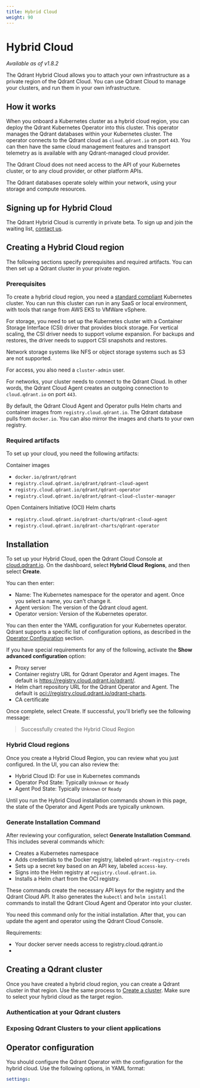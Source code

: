 ```yaml
---
title: Hybrid Cloud
weight: 90
---
```


# Hybrid Cloud

*Available as of v1.8.2*

The Qdrant Hybrid Cloud allows you to attach your own infrastructure as a private
region of the Qdrant Cloud. You can use Qdrant Cloud to manage your clusters, and
run them in your own infrastructure.

## How it works

When you onboard a Kubernetes cluster as a hybrid cloud region, you can deploy
the Qdrant Kubernetes Operator into this cluster. This operator manages the
Qdrant databases within your Kubernetes cluster. The operator connects to the 
Qdrant cloud as `cloud.qdrant.io` on port `443`. You can then have the same
cloud management features and transport telemetry as is available with any 
Qdrant-managed cloud provider.

The Qdrant Cloud does not need access to the API of your Kubernetes cluster, 
or to any cloud provider, or other platform APIs. 

The Qdrant databases operate solely within your network, using your storage and
compute resources.

<!-- Do we still need this section after release? -->
## Signing up for Hybrid Cloud

The Qdrant Hybrid Cloud is currently in private beta. To sign up and join the waiting
list, [contact us](https://qdrant.tech/surveys/hybrid-saas/).

## Creating a Hybrid Cloud region

The following sections specify prerequisites and required artifacts. You can then
set up a Qdrant cluster in your private region.

### Prerequisites

To create a hybrid cloud region, you need a [standard compliant](https://www.cncf.io/training/certification/software-conformance/)
Kubernetes cluster. You can run this cluster can run in any SaaS or local environment,
with tools that range from AWS EKS to VMWare vSphere.

For storage, you need to set up the Kubernetes cluster with a Container Storage
Interface (CSI) driver that provides block storage. For vertical scaling, the
CSI driver needs to support volume expansion. For backups and restores, the
driver needs to support CSI snapshots and restores.

<aside role="status">Network storage systems like NFS or object storage systems 
such as S3 are not supported.</aside>

For access, you also need a `cluster-admin` user. <!-- does a root user work? 
what about a user with cluster-admin privileges? -->

For networks, your cluster needs to connect to the Qdrant Cloud. In other words,
the Qdrant Cloud Agent creates an outgoing connection to `cloud.qdrant.io` on
port `443`.

By default, the Qdrant Cloud Agent and Operator pulls Helm charts and container
images from `registry.cloud.qdrant.io`. The Qdrant database pulls from `docker.io`.
You can also mirror the images and charts to your own registry.

### Required artifacts

To set up your cloud, you need the following artifacts:

Container images

- `docker.io/qdrant/qdrant`
- `registry.cloud.qdrant.io/qdrant/qdrant-cloud-agent`
- `registry.cloud.qdrant.io/qdrant/qdrant-operator`
- `registry.cloud.qdrant.io/qdrant/qdrant-cloud-cluster-manager`

Open Containers Initiative (OCI) Helm charts

- `registry.cloud.qdrant.io/qdrant-charts/qdrant-cloud-agent`
- `registry.cloud.qdrant.io/qdrant-charts/qdrant-operator`

## Installation

To set up your Hybrid Cloud, open the Qdrant Cloud Console at
[cloud.qdrant.io](https://cloud.qdrant.io). On the dashboard, select
**Hybrid Cloud Regions**, and then select **Create**.

You can then enter:

- Name: The Kubernetes namespace for the operator and agent. Once you select a
  name, you can't change it.
- Agent version: The version of the Qdrant cloud agent.
- Operator version: Version of the Kubernetes operator.

You can then enter the YAML configuration for your Kubernetes operator. Qdrant
supports a specific list of configuration options, as described in the
[Operator Configuration](#operator-configuration) section.

If you have special requirements for any of the following, activate the
**Show advanced configuration** option:

- Proxy server
- Container registry URL for Qdrant Operator and Agent images. The default is
  <https://registry.cloud.qdrant.io/qdrant/>.
- Helm chart repository URL for the Qdrant Operator and Agent. The default is
  <oci://registry.cloud.qdrant.io/qdrant-charts>.
- CA certificate

Once complete, select Create. If successful, you'll briefly see the following
message: 

> Successfully created the Hybrid Cloud Region

<!-- Question: does Actions > Edit allow uses to edit anything but the name? -->

### Hybrid Cloud regions

Once you create a Hybrid Cloud Region, you can review what you just configured.
In the UI, you can also review the:

- Hybrid Cloud ID: For use in Kubernetes commands
- Operator Pod State: Typically `Unknown` or `Ready` 
- Agent Pod State: Typically `Unknown` or `Ready`

Until you run the Hybrid Cloud installation commands shown in this page, the
state of the Operator and Agent Pods are typically unknown.

### Generate Installation Command

After reviewing your configuration, select **Generate Installation Command**.
This includes several commands which:

- Creates a Kubernetes namespace
- Adds credentials to the Docker registry, labeled `qdrant-registry-creds`
- Sets up a secret key based on an API key, labeled `access-key`. 
- Signs into the Helm registry at `registry.cloud.qdrant.io`.
- Installs a Helm chart from the OCI registry.

These commands create the necessary API keys for the registry and the Qdrant
Cloud API. It also generates the `kubectl` and `helm install` commands to install
the Qdrant Cloud Agent and Operator into your cluster.

You need this command only for the initial installation. After that, you can
update the agent and operator using the Qdrant Cloud Console.

Requirements:

- Your docker server needs access to registry.cloud.qdrant.io
- 

## Creating a Qdrant cluster

Once you have created a hybrid cloud region, you can create a Qdrant cluster in
that region. Use the same process to [Create a cluster](/documentation/cloud/create-cluster/). 
Make sure to select your hybrid cloud as the target region.

### Authentication at your Qdrant clusters

### Exposing Qdrant Clusters to your client applications

## Operator configuration

You should configure the Qdrant Operator with the configuration for the hybrid
cloud. Use the following options, in YAML format:

```yaml
settings:
```
